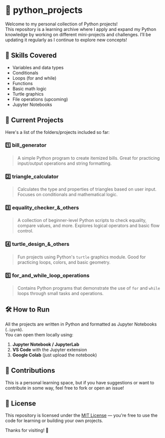 # 🐍 python_projects

Welcome to my personal collection of Python projects!  
This repository is a learning archive where I apply and expand my Python knowledge by working on different mini-projects and challenges. I’ll be updating it regularly as I continue to explore new concepts!


## 🧠 Skills Covered

- Variables and data types
- Conditionals
- Loops (for and while)
- Functions
- Basic math logic
- Turtle graphics
- File operations (upcoming)
- Jupyter Notebooks


## 📁 Current Projects

Here's a list of the folders/projects included so far:

### 1️⃣ bill_generator
> A simple Python program to create itemized bills. Great for practicing input/output operations and string formatting.

### 2️⃣ triangle_calculator
> Calculates the type and properties of triangles based on user input. Focuses on conditionals and mathematical logic.

### 3️⃣ equality_checker_&_others
> A collection of beginner-level Python scripts to check equality, compare values, and more. Explores logical operators and basic flow control.

### 4️⃣ turtle_design_&_others
> Fun projects using Python's `turtle` graphics module. Good for practicing loops, colors, and basic geometry.

### 5️⃣ for_and_while_loop_operations
> Contains Python programs that demonstrate the use of `for` and `while` loops through small tasks and operations.


## 🛠 How to Run

All the projects are written in Python and formatted as Jupyter Notebooks (`.ipynb`).  
You can open them locally using:

1. **Jupyter Notebook / JupyterLab**  
2. **VS Code** with the Jupyter extension  
3. **Google Colab** (just upload the notebook)


## 🤝 Contributions

This is a personal learning space, but if you have suggestions or want to contribute in some way, feel free to fork or open an issue!


## 📜 License

This repository is licensed under the [MIT License](LICENSE) — you're free to use the code for learning or building your own projects.


Thanks for visiting! 🌱

